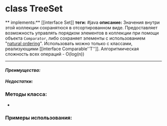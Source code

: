 # class TreeSet
** implements:** [[interface Set]]
**теги:** #java 
**описание:** Значения внутри этой коллекции сохранятюся в отсортированном виде. Предоставляет возможность управлять порядком элементов в коллекции при помощи объекта `Comparator`, либо сохраняет элементы с использованием "[natural ordering](http://docs.oracle.com/javase/8/docs/api/java/lang/Comparable.html)". Использовать можно только с классами, реализующими [[interface Comparable''T'']]. Алгоритмическая сложность всех операций - O(log(n))

---
#### *Преимущества:*

#### *Недостатки:*


### Методы класса:
- 

### Примеры использования:
